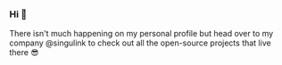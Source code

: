### Hi 👋

There isn't much happening on my personal profile but head over to my company @singulink to check out all the open-source projects that live there 😎
